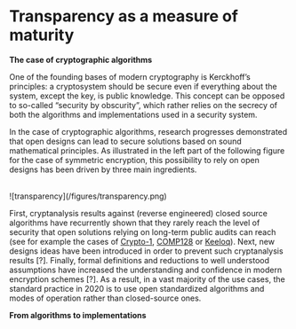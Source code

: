 # Transparency as a measure of maturity

**The case of cryptographic algorithms**

One of the founding bases of modern cryptography is Kerckhoff’s principles: 
a cryptosystem should be secure even if everything about the system, except the key, 
is public knowledge. This concept can be opposed to so-called “security by obscurity”, 
which rather relies on the secrecy of both the algorithms and implementations used
in a security system.

In the case of cryptographic algorithms, research progresses demonstrated that 
open designs can lead to secure solutions based on sound mathematical principles. 
As illustrated in the left part of the following figure for the case of symmetric encryption, 
this possibility to rely on open designs has been driven by three main ingredients.

<br/>
![transparency](/figures/transparency.png)
<br/>

First, cryptanalysis results against (reverse engineered) closed source algorithms
have recurrently shown that they rarely reach the level of security that open 
solutions relying on long-term public audits can reach (see for example the cases of
[Crypto-1](https://en.wikipedia.org/wiki/Crypto-1), [COMP128](https://en.wikipedia.org/wiki/COMP128) 
or [Keeloq](https://en.wikipedia.org/wiki/KeeLoq)).
Next, new designs 
ideas have been introduced in order to prevent such cryptanalysis results [?]. Finally, 
formal definitions and reductions to well understood assumptions have increased the 
understanding and confidence in modern encryption schemes [?]. As a result, in a vast 
majority of the use cases, the standard practice in 2020 is to use open standardized 
algorithms and modes of operation rather than closed-source ones. 

**From algorithms to implementations**



